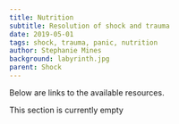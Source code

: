 ```yaml
---
title: Nutrition
subtitle: Resolution of shock and trauma
date: 2019-05-01
tags: shock, trauma, panic, nutrition
author: Stephanie Mines
background: labyrinth.jpg
parent: Shock
---
```


Below are links to the available resources.

This section is currently empty
